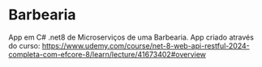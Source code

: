 # Barbearia
App em C# .net8 de Microserviços de uma Barbearia.
App criado através do curso: https://www.udemy.com/course/net-8-web-api-restful-2024-completa-com-efcore-8/learn/lecture/41673402#overview
